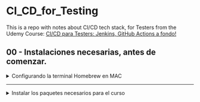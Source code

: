 # CI_CD_for_Testing
This is a repo with notes about CI/CD tech stack, for Testers from the Udemy Course:  [CI/CD para Testers: Jenkins, GitHub Actions a fondo!
](https://www.udemy.com/course/cicd-para-testers-jenkins-github-actions-a-fondo/)

## 00 - Instalaciones necesarias, antes de comenzar.

<details>

<summary>Configurando la terminal Homebrew en MAC</summary>

### Homebrew 101

La página oficial de Homebrew es esta: https://brew.sh/

Pero, en esta otra página se explica mucho mejor el proceso. Además de contener instrucciones para las terminales **ZSH** y **BASH**, sea cual se nuestra preferencia.

https://www.digitalocean.com/community/tutorials/how-to-install-and-use-homebrew-on-macos

</details>

---
<details>

<summary>Instalar los paquetes necesarios para el curso</summary>

### Jenkins 101

En construcción.

</details>
